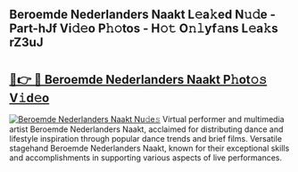 ## Beroemde Nederlanders Naakt L𝚎a𝚔ed N𝚞𝚍e - Part-hJf Vi𝚍𝚎o P𝚑𝚘tos - H𝚘𝚝 O𝚗𝚕yf𝚊ns L𝚎a𝚔s rZ3uJ

# <h2><a href="http://kf3ypt.oniu.top/?m=Beroemde+Nederlanders+Naakt">🔗👉 🔴 Beroemde Nederlanders Naakt P𝚑ot𝚘𝚜 V𝚒d𝚎o</a></h2>

[![Beroemde Nederlanders Naakt Nu𝚍e𝚜](https://i.imgur.com/0qMVB7G.gif)](http://kf3ypt.oniu.top/?m=Beroemde+Nederlanders+Naakt)
Virtual performer and multimedia artist Beroemde Nederlanders Naakt, acclaimed for distributing dance and lifestyle inspiration through popular dance trends and brief films. Versatile stagehand Beroemde Nederlanders Naakt, known for their exceptional skills and accomplishments in supporting various aspects of live performances.  
